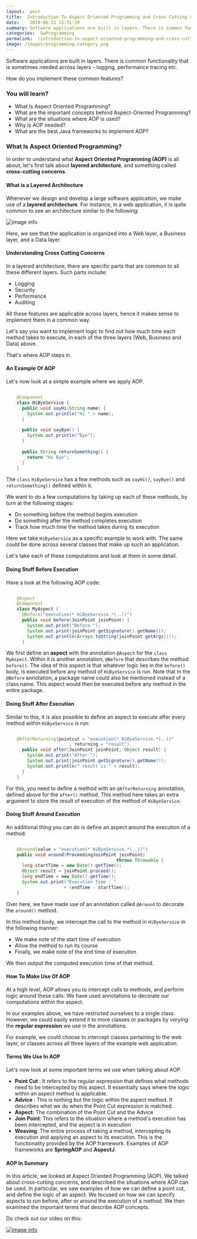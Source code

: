 ```yaml
---
layout:  post
title:  Introduction To Aspect Oriented Programming and Cross Cutting Concerns
date:    2019-06-21 12:31:19
summary: Software applications are built in layers. There is common functionality that is sometimes needed across layers - logging, performance tracing etc. How do you implement these common features? 
categories:  SwProgramming
permalink:  /introduction-to-aspect-oriented-programming-and-cross-cutting-concerns
image: /images/programming-category.png
---
```


Software applications are built in layers. There is common functionality that is sometimes needed across layers - logging, performance tracing etc. 

How do you implement these common features?

### You will learn?
* What Is Aspect Oriented Programming?
* What are the important concepts behind Aspect-Oriented Programming? 
* What are the situations where AOP is used?
* Why is AOP needed?
* What are the best Java frameworks to implement AOP?




### What Is Aspect Oriented Programming?

In order to understand what **Aspect Oriented Programming (AOP)** is all about, let's first talk about **layered architecture**, and  something called **cross-cutting concerns**. 

#### What is a Layered Architecture

Whenever we design and develop a large software application, we make use of  a **layered architecture**. For instance, in a web application, it is quite common to see an architecture similar to the following:

![image info](/images/Capture-02-01.png)

Here, we see that the application is organized into a Web layer, a Business layer, and a Data layer. 

#### Understanding Cross Cutting Concerns

In a layered architecture, there are specific parts that are common to all these different layers. Such parts include:

* Logging
* Security
* Performance
* Auditing

All these features are applicable across layers, hence it makes sense to implement them in a common way. 

Let's say you want to implement logic to find out how much time each method takes to execute, in each of the three layers (Web, Business and Data) above. 

That's where AOP steps in.

#### An Example Of AOP

Let's now look at a simple example where we apply AOP.

```java

	@Component
	class HiByeService {
	  public void sayHi(String name) {
	    System.out.println("Hi " + name);
	  }
	
	  public void sayBye() {
	    System.out.println("Bye");
	  }
	
	  public String returnSomething() {
	    return "Hi Bye";
	  }
	}
```

The ```class``` ```HiByeService``` has a few methods such as ```sayHi()```, ```sayBye()``` and ```returnSomething()``` defined within it. 

We want to do a few computations by taking up each of these methods, by turn at the following stages:
* Do something before the method begins execution
* Do something after the method completes execution
* Track how much time the method takes during its execution

Here we take ```HiByeService``` as a specific example to work with. The same could be done across several classes that make up such an application. 

Let's take each of these computations and look at them in some detail.

#### Doing Stuff Before Execution

Have a look at the following AOP code:

```java

	@Aspect
	@Component
	class MyAspect {
	  @Before("execution(* HiByeService.*(..))")
	  public void before(JoinPoint joinPoint) {
	    System.out.print("Before ");
	    System.out.print(joinPoint.getSignature().getName());
	    System.out.println(Arrays.toString(joinPoint.getArgs()));
	  }
```

We first define an **aspect** with the annotation ```@Aspect``` for the ```class``` ```MyAspect```. Within it is another annotation, ```@Before``` that describes the method ```before()```. The idea of this aspect is that whatever logic lies in the ```before()``` body, is executed before any method of ```HiByeService``` is run. Note that in the ```@Before``` annotation, a package name could also be mentioned instead of a class name. This aspect would then be executed before any method in the entire package. 

#### Doing Stuff After Execution

Similar to this, it is also possible to define an aspect to execute after every method within ```HiByeService``` is run:

```java

	@AfterReturning(pointcut = "execution(* HiByeService.*(..))"
	                    , returning = "result")
	  public void after(JoinPoint joinPoint, Object result) {
	    System.out.print("After ");
	    System.out.print(joinPoint.getSignature().getName());
	    System.out.println(" result is " + result);
	  }
	}

```

For this, you need to define a method with an ```@AfterReturning``` annotation, defined above for the ```after()``` method. This method here takes an extra argument to store the result of execution of the method of ```HiByeService```. 

#### Doing Stuff Around Execution

An additional thing you can do is define an aspect around the execution of a method:

```java

	@Around(value = "execution(* HiByeService.*(..))")
	public void around(ProceedingJoinPoint joinPoint) 
	                                      throws Throwable {
	  long startTime = new Date().getTime();
	  Object result = joinPoint.proceed();
	  long endTime = new Date().getTime();
	  System.out.print("Execution Time - " 
	                  + (endTime - startTime));
	}

```

Over here, we have made use of an annotation called ```@Around``` to decorate the ```around()``` method. 

In this method body, we intercept the call to the method in ```HiByeService``` in the following manner:

* We make note of the start time of execution
* Allow the method to run its course
* Finally, we make note of the end time of execution

We then output the computed execution time of that method. 

#### How To Make Use Of AOP

At a high level, AOP allows you to intercept calls to methods, and perform logic around these calls. We have used annotations to decorate our computations within the aspect. 

In our examples above, we have restricted ourselves to a single class. However, we could easily extend it to more classes or packages by *varying* the **regular expression** we use in the annotations. 

For example, we could choose to intercept classes pertaining to the web layer, or classes across all three layers of the example web application.

#### Terms We Use In AOP

Let's now look at some important terms we use when talking about AOP.

* **Point Cut** : It refers to the regular expression that defines what methods need to be intercepted by this aspect. It essentially says where the logic within an aspect method is applicable. 
* **Advice** : This is nothing but the logic within the aspect method. It describes what we do when the Point Cut expression is matched. 
* **Aspect**: The combination of the Point Cut and the Advice
* **Join Point**: This refers to the situation where a method's execution has been intercepted, and the aspect is in execution
* **Weaving**: The entire process of taking a method, intercepting its execution and applying an aspect to its execution. This is the functionality provided by the AOP framework. Examples of AOP frameworks are **SpringAOP** and **AspectJ**.

#### AOP In Summary

In this article, we looked at Aspect Oriented Programming (AOP). We talked about cross-cutting concerns, and described the situations where AOP can be used. In particular, we saw examples of how we can define a point cut, and define the logic of an aspect. We focused on how we can specify aspects to run before, after or around the execution of a method. We then examined the important terms that describe AOP concepts.

Do check out our video on this:

[![image info](/images/Capture-02-08.png)](https://www.youtube.com/watch?v=3UE_QTaohOg)

